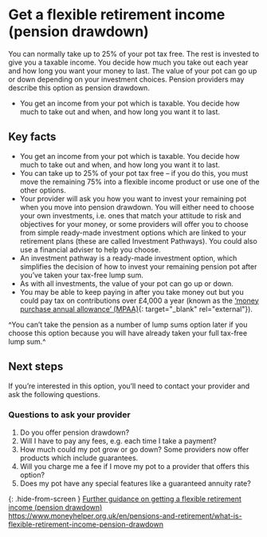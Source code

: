 # Get a flexible retirement income (pension drawdown)

You can normally take up to 25% of your pot tax free. The rest is invested to give you a taxable income. You decide how much you take out each year and how long you want your money to last. The value of your pot can go up or down depending on your investment choices. Pension providers may describe this option as pension drawdown.

* You get an income from your pot which is taxable. You decide how much to take out and when, and how long you want it to last.

## Key facts

* You get an income from your pot which is taxable. You decide how much to take out and when, and how long you want it to last.
* You can take up to 25% of your pot tax free – if you do this, you must move the remaining 75% into a flexible income product or use one of the other options.
* Your provider will ask you how you want to invest your remaining pot when you move into pension drawdown. You will either need to choose your own investments, i.e. ones that match your attitude to risk and objectives for your money, or some providers will offer you to choose from simple ready-made investment options which are linked to your retirement plans (these are called Investment Pathways). You could also use a financial adviser to help you choose.
* An investment pathway is a ready-made investment option, which simplifies the decision of how to invest your remaining pension pot after you’ve taken your tax-free lump sum.
* As with all investments, the value of your pot can go up or down.
* You may be able to keep paying in after you take money out but you could pay tax on contributions over £4,000 a year (known as the [‘money purchase annual allowance’ (MPAA)](https://www.gov.uk/tax-on-your-private-pension/annual-allowance#lower-allowance-if-you-take-money-from-a-pension-pot){: target="_blank" rel="external"}).

^You can’t take the pension as a number of lump sums option later if you choose this option because you will have already taken your full tax-free lump sum.^

## Next steps

If you’re interested in this option, you’ll need to contact your provider and ask the following questions.

### Questions to ask your provider

1. Do you offer pension drawdown?
2. Will I have to pay any fees, e.g. each time I take a payment?
3. How much could my pot grow or go down? Some providers now offer products which include guarantees.
4. Will you charge me a fee if I move my pot to a provider that offers this option?
5. Does my pot have any special features like a guaranteed annuity rate?

{: .hide-from-screen }
[Further guidance on getting a flexible retirement income (pension drawdown)](https://www.moneyhelper.org.uk/en/pensions-and-retirement/what-is-flexible-retirement-income-pension-drawdown)<br>
https://www.moneyhelper.org.uk/en/pensions-and-retirement/what-is-flexible-retirement-income-pension-drawdown
